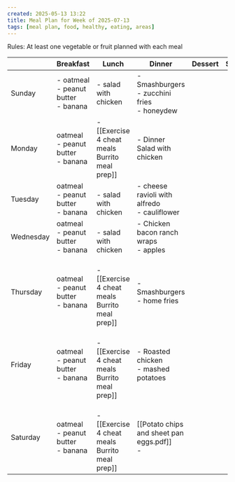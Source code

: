 ```yaml
---
created: 2025-05-13 13:22
title: Meal Plan for Week of 2025-07-13
tags: [meal plan, food, healthy, eating, areas]
---
```


Rules: At least one vegetable or fruit planned with each meal

|           | Breakfast                                | Lunch                                              | Dinner                                           | Dessert | Snacks |
| --------- | ---------------------------------------- | -------------------------------------------------- | ------------------------------------------------ | ------- | ------ |
| Sunday    | - oatmeal<br>- peanut butter<br>- banana | - salad with chicken                               | - Smashburgers<br>- zucchini fries<br>- honeydew |         |        |
| Monday    | oatmeal<br>- peanut butter<br>- banana   | - [[Exercise 4 cheat meals Burrito meal prep]]     | - Dinner Salad with chicken                      |         |        |
| Tuesday   | oatmeal<br>- peanut butter<br>- banana   | <br>- salad with chicken                           | - cheese ravioli with alfredo<br>- cauliflower   |         |        |
| Wednesday | oatmeal<br>- peanut butter<br>- banana   | <br>- salad with chicken                           | - Chicken bacon ranch wraps<br>- apples<br>      |         |        |
| Thursday  | oatmeal<br>- peanut butter<br>- banana   | <br>- [[Exercise 4 cheat meals Burrito meal prep]] | - Smashburgers<br>- home fries                   |         |        |
| Friday    | oatmeal<br>- peanut butter<br>- banana   | <br>- [[Exercise 4 cheat meals Burrito meal prep]] | - Roasted chicken<br>- mashed potatoes<br>       |         |        |
| Saturday  | oatmeal<br>- peanut butter<br>- banana   | <br>- [[Exercise 4 cheat meals Burrito meal prep]] | [[Potato chips and sheet pan eggs.pdf]]<br>-     |         |        |

 